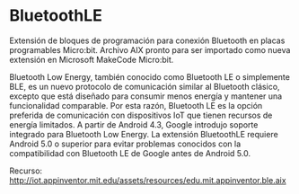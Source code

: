 # BluetoothLE
 Extensión de bloques de programación para conexión Bluetooth en placas programables Micro:bit. Archivo AIX pronto para ser importado como nueva extensión en Microsoft MakeCode Micro:bit.
 
Bluetooth Low Energy, también conocido como Bluetooth LE o simplemente BLE, es un nuevo protocolo de comunicación similar al Bluetooth clásico, excepto que está diseñado para consumir menos energía y mantener una funcionalidad comparable. Por esta razón, Bluetooth LE es la opción preferida de comunicación con dispositivos IoT que tienen recursos de energía limitados. A partir de Android 4.3, Google introdujo soporte integrado para Bluetooth Low Energy. La extensión BluetoothLE requiere Android 5.0 o superior para evitar problemas conocidos con la compatibilidad con Bluetooth LE de Google antes de Android 5.0.


Recurso: http://iot.appinventor.mit.edu/assets/resources/edu.mit.appinventor.ble.aix

